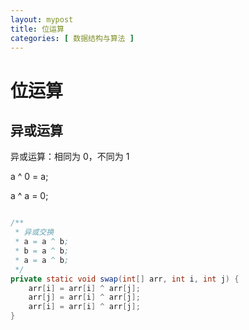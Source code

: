 ```yaml
---
layout: mypost
title: 位运算
categories: [ 数据结构与算法 ]
---
```


# 位运算

## 异或运算

异或运算：相同为 0，不同为 1

a ^ 0 = a;

a ^ a = 0;

```java

/**
 * 异或交换
 * a = a ^ b;
 * b = a ^ b;
 * a = a ^ b;
 */
private static void swap(int[] arr, int i, int j) {
    arr[i] = arr[i] ^ arr[j];
    arr[j] = arr[i] ^ arr[j];
    arr[i] = arr[i] ^ arr[j];
}
```